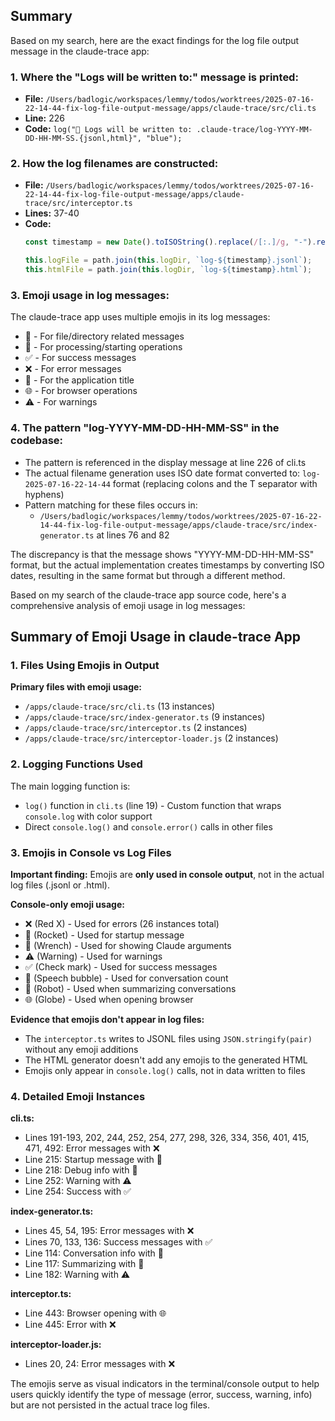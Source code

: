 ## Summary

Based on my search, here are the exact findings for the log file output message in the claude-trace app:

### 1. **Where the "Logs will be written to:" message is printed:**
- **File:** `/Users/badlogic/workspaces/lemmy/todos/worktrees/2025-07-16-22-14-44-fix-log-file-output-message/apps/claude-trace/src/cli.ts`
- **Line:** 226
- **Code:** `log("📁 Logs will be written to: .claude-trace/log-YYYY-MM-DD-HH-MM-SS.{jsonl,html}", "blue");`

### 2. **How the log filenames are constructed:**
- **File:** `/Users/badlogic/workspaces/lemmy/todos/worktrees/2025-07-16-22-14-44-fix-log-file-output-message/apps/claude-trace/src/interceptor.ts`
- **Lines:** 37-40
- **Code:**
  ```typescript
  const timestamp = new Date().toISOString().replace(/[:.]/g, "-").replace("T", "-").slice(0, -5); // Remove milliseconds and Z
  
  this.logFile = path.join(this.logDir, `log-${timestamp}.jsonl`);
  this.htmlFile = path.join(this.logDir, `log-${timestamp}.html`);
  ```

### 3. **Emoji usage in log messages:**
The claude-trace app uses multiple emojis in its log messages:
- 📁 - For file/directory related messages
- 🔄 - For processing/starting operations
- ✅ - For success messages
- ❌ - For error messages
- 🚀 - For the application title
- 🌐 - For browser operations
- ⚠️ - For warnings

### 4. **The pattern "log-YYYY-MM-DD-HH-MM-SS" in the codebase:**
- The pattern is referenced in the display message at line 226 of cli.ts
- The actual filename generation uses ISO date format converted to: `log-2025-07-16-22-14-44` format (replacing colons and the T separator with hyphens)
- Pattern matching for these files occurs in:
  - `/Users/badlogic/workspaces/lemmy/todos/worktrees/2025-07-16-22-14-44-fix-log-file-output-message/apps/claude-trace/src/index-generator.ts` at lines 76 and 82

The discrepancy is that the message shows "YYYY-MM-DD-HH-MM-SS" format, but the actual implementation creates timestamps by converting ISO dates, resulting in the same format but through a different method.

Based on my search of the claude-trace app source code, here's a comprehensive analysis of emoji usage in log messages:

## Summary of Emoji Usage in claude-trace App

### 1. Files Using Emojis in Output

**Primary files with emoji usage:**
- `/apps/claude-trace/src/cli.ts` (13 instances)
- `/apps/claude-trace/src/index-generator.ts` (9 instances)
- `/apps/claude-trace/src/interceptor.ts` (2 instances)
- `/apps/claude-trace/src/interceptor-loader.js` (2 instances)

### 2. Logging Functions Used

The main logging function is:
- `log()` function in `cli.ts` (line 19) - Custom function that wraps `console.log` with color support
- Direct `console.log()` and `console.error()` calls in other files

### 3. Emojis in Console vs Log Files

**Important finding:** Emojis are **only used in console output**, not in the actual log files (.jsonl or .html).

**Console-only emoji usage:**
- ❌ (Red X) - Used for errors (26 instances total)
- 🚀 (Rocket) - Used for startup message
- 🔧 (Wrench) - Used for showing Claude arguments
- ⚠️ (Warning) - Used for warnings
- ✅ (Check mark) - Used for success messages
- 💬 (Speech bubble) - Used for conversation count
- 🤖 (Robot) - Used when summarizing conversations
- 🌐 (Globe) - Used when opening browser

**Evidence that emojis don't appear in log files:**
- The `interceptor.ts` writes to JSONL files using `JSON.stringify(pair)` without any emoji additions
- The HTML generator doesn't add any emojis to the generated HTML
- Emojis only appear in `console.log()` calls, not in data written to files

### 4. Detailed Emoji Instances

**cli.ts:**
- Lines 191-193, 202, 244, 252, 254, 277, 298, 326, 334, 356, 401, 415, 471, 492: Error messages with ❌
- Line 215: Startup message with 🚀
- Line 218: Debug info with 🔧
- Line 252: Warning with ⚠️
- Line 254: Success with ✅

**index-generator.ts:**
- Lines 45, 54, 195: Error messages with ❌
- Lines 70, 133, 136: Success messages with ✅
- Line 114: Conversation info with 💬
- Line 117: Summarizing with 🤖
- Line 182: Warning with ⚠️

**interceptor.ts:**
- Line 443: Browser opening with 🌐
- Line 445: Error with ❌

**interceptor-loader.js:**
- Lines 20, 24: Error messages with ❌

The emojis serve as visual indicators in the terminal/console output to help users quickly identify the type of message (error, success, warning, info) but are not persisted in the actual trace log files.